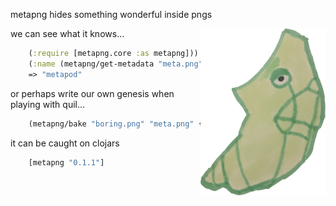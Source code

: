 metapng hides something wonderful inside pngs

<img src="meta.png" alt="metapng" title="metapng" align="right" width=200 />

we can see what it knows...

```clojure
    (:require [metapng.core :as metapng]))
    (:name (metapng/get-metadata "meta.png"))
    => "metapod"
```

or perhaps write our own genesis when playing with quil...

```clojure
    (metapng/bake "boring.png" "meta.png" {:code (slurp *file*)})
```

it can be caught on clojars

```clojure
    [metapng "0.1.1"]
```
